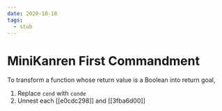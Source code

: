 ```yaml
---
date: 2020-10-18
tags: 
  - stub
---
```


# MiniKanren First Commandment

To transform a function whose return value is a Boolean into return goal,

1) Replace `cond` with `conde`
2) Unnest each [[e0cdc298]] and [[3fba6d00]] 
